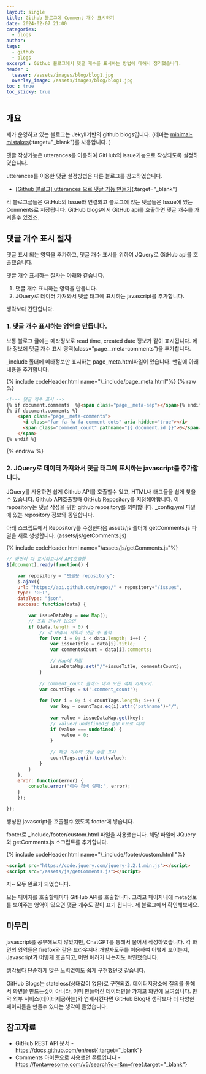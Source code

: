 ```yaml
---
layout: single
title: Github 블로그에 Comment 개수 표시하기
date: 2024-02-07 21:00
categories: 
  - blogs
author: 
tags: 
  - github
  - blogs
excerpt : Github 블로그에서 댓글 개수를 표시하는 방법에 대해서 정리했습니다.
header :
  teaser: /assets/images/blog/blog1.jpg
  overlay_image: /assets/images/blog/blog1.jpg
toc : true  
toc_sticky: true
---
```


## 개요

제가 운영하고 있는 블로그는 Jekyll기반의 github blogs입니다. (테마는 [minimal-mistakes](https://mademistakes.com/work/jekyll-themes/minimal-mistakes/){:target="_blank"}를 사용합니다. )

댓글 작성기능은 utterances를 이용하여 GitHub의 issue기능으로 작성되도록 설정하였습니다. 

utterances를 이용한 댓글 설정방법은 다른 블로그를 참고하였습니다. 
- [[Github 블로그] utterances 으로 댓글 기능 만들기](https://ansohxxn.github.io/blog/utterances/){:target="_blank"}

각 블로그글들은 GitHub의 Issue와 연결되고 블로그에 있는 댓글들은 Issue에 있는 Comments로 저장됩니다.
GitHub blogs에서 GitHub api를 호출하면 댓글 개수를 가져올수 있겠죠.

## 댓글 개수 표시 절차 

댓글 표시 되는 영역을 추가하고, 댓글 개수 표시를 위하여 JQuery로 GitHub api를 호출했습니다. 

댓글 개수 표시하는 절차는 아래와 같습니다. 

1. 댓글 개수 표시하는 영역을 만듭니다.
2. JQuery로 데이터 가져와서 댓글 태그에 표시하는 javascript를 추가합니다.

생각보다 간단합니다. 

### 1. 댓글 개수 표시하는 영역을 만듭니다.

보통 블로그 글에는 메타정보로 read time, created date 정보가 같이 표시됩니다. 
메타 정보에 댓글 개수 표시 영역(class="page__meta-comments")을 추가합니다. 

_include 폴더에 메타정보만 표시하는 page_meta.html파일이 있습니다. 
맨밑에 아래 내용을 추가합니다. 

{% include codeHeader.html name="/_include/page_meta.html"%} 
{% raw %}
```html
<!--- 댓글 개수 표시 -->
{% if document.comments  %}<span class="page__meta-sep"></span>{% endif %}
{% if document.comments %}
    <span class="page__meta-comments">
      <i class="far fa-fw fa-comment-dots" aria-hidden="true"></i>
      <span class="comment_count" pathname="{{ document.id }}">0</span> Comments
    </span>
{% endif %}
```
{% endraw %}

### 2. JQuery로 데이터 가져와서 댓글 태그에 표시하는 javascript를 추가합니다.

JQuery를 사용하면 쉽게 Github API를 호출할수 있고, HTML내 태그들을 쉽게 찾을수 있습니다. 
Github API호출할때 GitHub Repository를 지정해야합니다. 이 repository는 댓글 작성을 위한 github repository를 의미합니다.
_config.yml 파일에 있는 repository 정보와 동일합니다. 

아래 스크립트에서 Repository를 수정한다음
assets/js 폴더에 getComments.js 파일을 새로 생성합니다. (assets/js/getComments.js)

{% include codeHeader.html name="/assets/js/getComments.js"%} 
```js
// 화면이 다 표시되고나서 API호출함
$(document).ready(function() {

    var repository = "댓글용 repository";
    $.ajax({
    url: "https://api.github.com/repos/" + repository+"/issues",
    type: 'GET', 
    dataType: "json",
    success: function(data) {

        var issueDataMap = new Map();
        // 조회 건수가 있으면
        if (data.length > 0) {
            // 각 이슈의 제목과 댓글 수 출력
            for (var i = 0; i < data.length; i++) {
                var issueTitle = data[i].title;
                var commentsCount = data[i].comments;

                // Map에 저장
                issueDataMap.set("/"+issueTitle, commentsCount);
            }
          
            // comment_count 클래스 내의 모든 객체 가져오기. 
            var countTags = $('.comment_count');  
            
            for (var i = 0; i < countTags.length; i++) {
                var key = countTags.eq(i).attr('pathname')+"/";
 
                var value = issueDataMap.get(key); 
                // value가 undefined인 경우 0으로 대체
                if (value === undefined) {
                    value = 0;
                }
 
                // 해당 이슈의 댓글 수를 표시
                countTags.eq(i).text(value); 
            }
        }
    },
    error: function(error) {
        console.error('이슈 검색 실패:', error);
    }
    });

});
```

생성한 javascript을 호출될수 있도록 footer에 넣습니다. 

footer로 _include/footer/custom.html  파일을 사용했습니다. 
해당 파일에 JQuery와 getComments.js 스크립트를 추가합니다.

{% include codeHeader.html name="/_include/footer/custom.html "%} 
```html
<script src="https://code.jquery.com/jquery-3.2.1.min.js"></script>
<script src="/assets/js/getComments.js"></script>
```

자~ 모두 완료가 되었습니다. 

모든 페이지를 호출할때마다 GitHub API를 호출합니다. 
그리고 페이지내에 meta정보를 보여주는 영역이 있으면 댓글 개수도 같이 표기 됩니다. 
제 블로그에서 확인해보세요.

## 마무리

javascript를 공부해보지 않았지만, ChatGPT를 통해서 물어서 작성하였습니다. 
각 화면의 영역들은 firefox와 같은 브라우저내 개발자도구를 이용하여 어떻게 보이는지, Javascript가 어떻게 호출되고, 어떤 에러가 나는지도 확인했습니다. 

생각보다 단순하게 많은 노력없이도 쉽게 구현했던것 같습니다. 

GitHub Blogs는 stateless(상태값이 없음)로 구현되죠. 데이터저장소에 질의를 통해서 화면을 만드는것이 아니라, 이미 만들어진 데이터만을 가지고 화면에 보여집니다. 만약 외부 서비스(데이터제공하는)와 연계시킨다면 GitHub Blog내 생각보다 더 다양한 페이지들을 만들수 있다는 생각이 들었습니다. 

## 참고자료

- GitHub REST API 문서 - <https://docs.github.com/en/rest>{:target="_blank"}
- Comments 아이콘으로 사용했던 폰트입니다 - <https://fontawesome.com/v5/search?o=r&m=free>{:target="_blank"}

